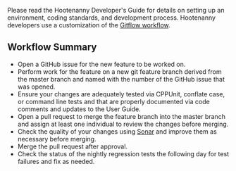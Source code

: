 Please read the Hootenanny Developer's Guide for details on setting up an environment, coding standards, and 
development process. Hootenanny developers use a customization of the 
[Gitflow workflow](https://www.atlassian.com/git/tutorials/comparing-workflows#gitflow-workflow).
## Workflow Summary
* Open a GitHub issue for the new feature to be worked on.
* Perform work for the feature on a new git feature branch derived from the master branch and named with the number of the GitHub issue that was opened.
* Ensure your changes are adequately tested via CPPUnit, conflate case, or command line tests and that are properly documented
via code comments and updates to the User Guide.
* Open a pull request to merge the feature branch into the master branch and assign at least one individual to review the changes before merging.
* Check the quality of your changes using [Sonar](https://sonarcloud.io/dashboard?id=hoot) and improve them as necessary before merging.
* Merge the pull request after approval.
* Check the status of the nightly regression tests the following day for test failures and fix as needed.

